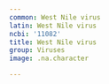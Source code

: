 ```yaml
---
common: West Nile virus
latin: West Nile virus
ncbi: '11082'
title: West Nile virus
group: Viruses
image: .na.character

---
```

